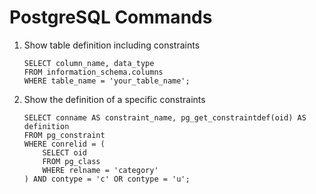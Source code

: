 # **PostgreSQL Commands**

1.  Show table definition including constraints
    ```
    SELECT column_name, data_type
    FROM information_schema.columns
    WHERE table_name = 'your_table_name';
    ```


2.  Show the definition of a specific constraints
    ```
    SELECT conname AS constraint_name, pg_get_constraintdef(oid) AS definition
    FROM pg_constraint
    WHERE conrelid = (
        SELECT oid
        FROM pg_class
        WHERE relname = 'category'
    ) AND contype = 'c' OR contype = 'u';
    ```